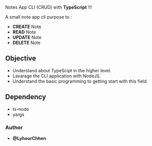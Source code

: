 Notes App CLI (CRUD) with **TypeScript** !!!

A small note app cli purpose to : 

   - **CREATE** Note 
   - **READ** Note 
   - **UPDATE** Note
   - **DELETE** Note 

## Objective 
 - Understand about TypeScipt in the higher level.
 - Lavarage the CLI application with NodeJS.
 - Understand the basic programming to getting start with this field.


## Dependency 
 - ts-node
 - yargs

### Author 
- **@LyhourChhen**

